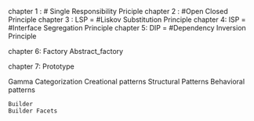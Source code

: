 chapter 1 : # Single Responsibility Priciple
chapter 2 : #Open Closed Principle
chapter 3 : LSP = #Liskov Substitution Principle 
chapter 4: ISP = #Interface Segregation Principle 
chapter 5: DIP = #Dependency Inversion Principle

chapter 6: Factory
           Abstract_factory

chapter 7: Prototype

Gamma Categorization
    Creational patterns
    Structural Patterns
    Behavioral patterns

    Builder
    Builder Facets
    
    